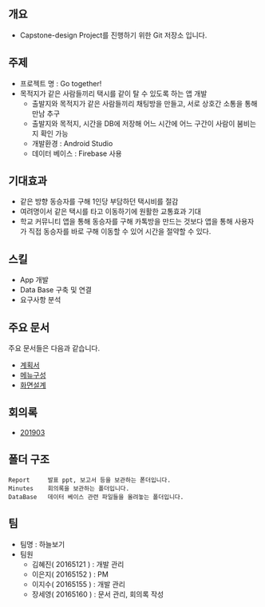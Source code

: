## 개요
- Capstone-design Project를 진행하기 위한 Git 저장소 입니다.

## 주제 
- 프로젝트 명 : Go together!
- 목적지가 같은 사람들끼리 택시를 같이 탈 수 있도록 하는 앱 개발
  - 출발지와 목적지가 같은 사람들끼리 채팅방을 만들고, 서로 상호간 소통을 통해 만남 추구
  - 출발지와 목적지, 시간을 DB에 저장해 어느 시간에 어느 구간이 사람이 붐비는지 확인 가능
  - 개발환경 : Android Studio
  - 데이터 베이스 : Firebase 사용
 
## 기대효과
- 같은 방향 동승자를 구해 1인당 부담하던 택시비를 절감
- 여려명이서 같은 택시를 타고 이동하기에 원활한 교통효과 기대
- 학교 커뮤니티 앱을 통해 동승자를 구해 카톡방을 만드는 것보다 앱을 통해 사용자가 직접 동승자를 바로 구해 이동할 수 있어 시간을 절약할 수 있다.    
  
## 스킬
- App 개발
- Data Base 구축 및 연결
- 요구사항 분석

## 주요 문서
주요 문서들은 다음과 같습니다.
- [계획서](https://github.com/seoyo1/Capstone-design/blob/master/Report/ReadMe.md)
- [메뉴구성](https://github.com/seoyo1/Capstone-design/blob/master/Report/%EB%A9%94%EB%89%B4%EA%B5%AC%EC%84%B1.xlsx)
- [화면설계](https://github.com/seoyo1/Capstone-design/blob/master/Report/%ED%99%94%EB%A9%B4%EC%84%A4%EA%B3%84(%ED%95%98%EB%8A%98%EB%B3%B4%EA%B8%B0%EC%A1%B0).ppt)

## 회의록
- [201903](https://github.com/seoyo1/Capstone-design/blob/master/Report/20190311%20%EC%BA%A1%EC%8A%A4%ED%86%A4%EB%94%94%EC%9E%90%EC%9D%B8_%ED%9A%8C%EC%9D%98%EB%A1%9D.docx)


## 폴더 구조
```
Report     발표 ppt, 보고서 등을 보관하는 폳더입니다.
Minutes    회의록을 보관하는 폴더입니다.
DataBase   데이터 베이스 관련 파일들을 올려놓는 폴더입니다.
```

## 팀
- 팀명 : 하늘보기
- 팀원
  - 김혜진( 20165121 ) : 개발 관리
  - 이은지( 20165152 ) : PM 
  - 이지수( 20165155 ) : 개발 관리
  - 장세영( 20165160 ) : 문서 관리, 회의록 작성
